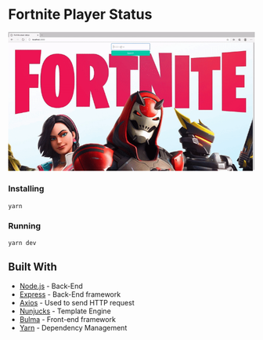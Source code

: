 # Fortnite Player Status
![Image](/public/demo.gif)

### Installing
```
yarn
```

### Running
```
yarn dev
```

## Built With

* [Node.js](https://nodejs.org/en/) - Back-End
* [Express](https://expressjs.com/) - Back-End framework
* [Axios](https://github.com/axios/axios) - Used to send HTTP request 
* [Nunjucks](https://mozilla.github.io/nunjucks/) - Template Engine
* [Bulma](https://bulma.io/) - Front-end framework
* [Yarn](https://yarnpkg.com/) - Dependency Management
